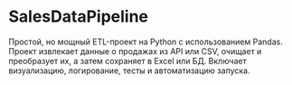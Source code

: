 # SalesDataPipeline
Простой, но мощный ETL-проект на Python с использованием Pandas. Проект извлекает данные о продажах из API или CSV, очищает и преобразует их, а затем сохраняет в Excel или БД. Включает визуализацию, логирование, тесты и автоматизацию запуска.
